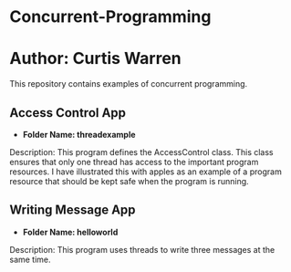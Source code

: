 # Concurrent-Programming

# Author: Curtis Warren

This repository contains examples of concurrent programming.

##  Access Control App 
* **Folder Name: threadexample**

 Description: This program defines the AccessControl class.
 This class ensures that only one thread has access to the important program resources.
 I have illustrated this with apples as an example of a program resource that should be kept safe when the
 program is running.
 
 ##  Writing Message App
 * **Folder Name: helloworld**

 Description: This program uses threads to write three messages at the same time.
 
